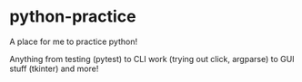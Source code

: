 # python-practice
A place for me to practice python!

Anything from testing (pytest) to CLI work (trying out click, argparse) to GUI stuff (tkinter) and more!
